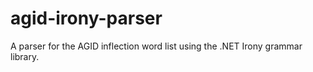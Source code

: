 # agid-irony-parser
A parser for the AGID inflection word list using the .NET Irony grammar library.
